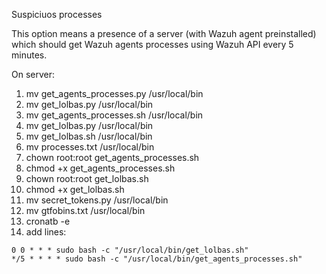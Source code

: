 Suspiciuos processes

This option means a presence of a server (with Wazuh agent preinstalled) which should get Wazuh agents processes using Wazuh API every 5 minutes.

On server:

1. mv get_agents_processes.py /usr/local/bin
2. mv get_lolbas.py /usr/local/bin
3. mv get_agents_processes.sh /usr/local/bin
4. mv get_lolbas.py /usr/local/bin
5. mv get_lolbas.sh /usr/local/bin
6. mv processes.txt /usr/local/bin
7. chown root:root get_agents_processes.sh
8. chmod +x get_agents_processes.sh
9. chown root:root get_lolbas.sh
10. chmod +x get_lolbas.sh
11. mv secret_tokens.py /usr/local/bin
12. mv gtfobins.txt /usr/local/bin
13. cronatb -e
14. add lines:
```
0 0 * * * sudo bash -c "/usr/local/bin/get_lolbas.sh"
*/5 * * * * sudo bash -c "/usr/local/bin/get_agents_processes.sh"
```
